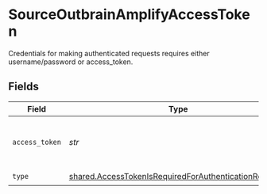 # SourceOutbrainAmplifyAccessToken

Credentials for making authenticated requests requires either username/password or access_token.


## Fields

| Field                                                                                                                          | Type                                                                                                                           | Required                                                                                                                       | Description                                                                                                                    |
| ------------------------------------------------------------------------------------------------------------------------------ | ------------------------------------------------------------------------------------------------------------------------------ | ------------------------------------------------------------------------------------------------------------------------------ | ------------------------------------------------------------------------------------------------------------------------------ |
| `access_token`                                                                                                                 | *str*                                                                                                                          | :heavy_check_mark:                                                                                                             | Access Token for making authenticated requests.                                                                                |
| `type`                                                                                                                         | [shared.AccessTokenIsRequiredForAuthenticationRequests](../../models/shared/accesstokenisrequiredforauthenticationrequests.md) | :heavy_check_mark:                                                                                                             | N/A                                                                                                                            |